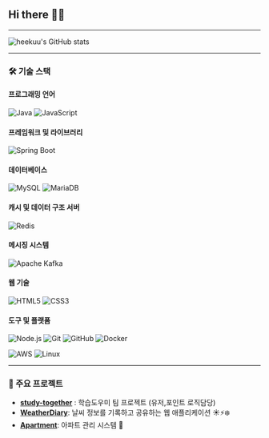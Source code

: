 ## Hi there 👋🏻


---

![heekuu's GitHub stats](https://github-readme-stats.vercel.app/api?username=heekuukuu&show_icons=true&theme=transparent)

---

### 🛠️ 기술 스택

#### 프로그래밍 언어
![Java](https://img.shields.io/badge/Java-007396?style=for-the-badge&logo=java&logoColor=white)
![JavaScript](https://img.shields.io/badge/JavaScript-F7DF1E?style=for-the-badge&logo=javascript&logoColor=black)

#### 프레임워크 및 라이브러리
![Spring Boot](https://img.shields.io/badge/Spring%20Boot-6DB33F?style=for-the-badge&logo=spring-boot&logoColor=white)
<!--![React](https://img.shields.io/badge/React-61DAFB?style=for-the-badge&logo=react&logoColor=black)-->

#### 데이터베이스
![MySQL](https://img.shields.io/badge/MySQL-4479A1?style=for-the-badge&logo=mysql&logoColor=white)
![MariaDB](https://img.shields.io/badge/MariaDB-003545?style=for-the-badge&logo=mariadb&logoColor=white)

#### 캐시 및 데이터 구조 서버
![Redis](https://img.shields.io/badge/Redis-DC382D?style=for-the-badge&logo=redis&logoColor=white)

#### 메시징 시스템
![Apache Kafka](https://img.shields.io/badge/Apache%20Kafka-231F20?style=for-the-badge&logo=apache-kafka&logoColor=white)

#### 웹 기술
![HTML5](https://img.shields.io/badge/HTML5-E34F26?style=for-the-badge&logo=html5&logoColor=white)
![CSS3](https://img.shields.io/badge/CSS3-1572B6?style=for-the-badge&logo=css3&logoColor=white)

#### 도구 및 플랫폼
![Node.js](https://img.shields.io/badge/Node.js-339933?style=for-the-badge&logo=nodedotjs&logoColor=white)
![Git](https://img.shields.io/badge/Git-F05032?style=for-the-badge&logo=git&logoColor=white)
![GitHub](https://img.shields.io/badge/GitHub-181717?style=for-the-badge&logo=github&logoColor=white)
![Docker](https://img.shields.io/badge/Docker-2496ED?style=for-the-badge&logo=docker&logoColor=white)
<!--![Kubernetes](https://img.shields.io/badge/Kubernetes-326CE5?style=for-the-badge&logo=kubernetes&logoColor=white)-->
![AWS](https://img.shields.io/badge/Amazon%20AWS-232F3E?style=for-the-badge&logo=amazon-aws&logoColor=white)
![Linux](https://img.shields.io/badge/Linux-FCC624?style=for-the-badge&logo=linux&logoColor=black)

---

### 📌 주요 프로젝트
- **[study-together](https://github.com/helloworld-bedev/study-together)** : 학습도우미 팀 프로젝트 (유저,포인트 로직담당) 
- **[WeatherDiary](https://github.com/heekuukuu/WeatherDiary)**: 날씨 정보를 기록하고 공유하는 웹 애플리케이션 ☀️⚡️❄️
- **[Apartment](https://github.com/heekuukuu/apartment)**: 아파트 관리 시스템 🏢
